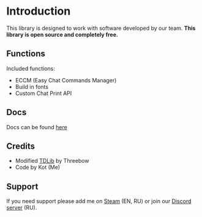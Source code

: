 # Introduction
This library is designed to work with software developed by our team.
**This library is open source and completely free.**

## Functions

Included functions:

* ECCM \(Easy Chat Commands Manager\)
* Build in fonts
* Custom Chat Print API

## Docs
Docs can be found [here](https://kotyarishka.gitbook.io/paws-library/)
## Credits

* Modified [TDLib](https://github.com/Threebow/tdlib) by Threebow
* Code by Kot \(Me\)

## Support

  If you need support please add me on [Steam](https://steamcommunity.com/profiles/76561198144964099) \(EN, RU\) or join our [Discord server](https://discord.gg/KED88jg) \(RU\).
  
 

